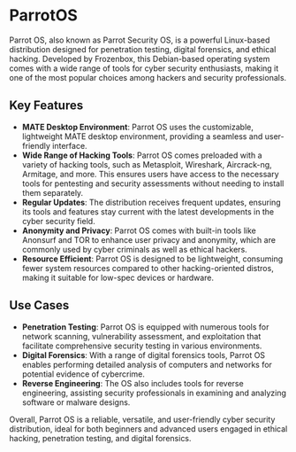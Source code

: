 # ParrotOS

Parrot OS, also known as Parrot Security OS, is a powerful Linux-based distribution designed for penetration testing, digital forensics, and ethical hacking. Developed by Frozenbox, this Debian-based operating system comes with a wide range of tools for cyber security enthusiasts, making it one of the most popular choices among hackers and security professionals.

## Key Features

- **MATE Desktop Environment**: Parrot OS uses the customizable, lightweight MATE desktop environment, providing a seamless and user-friendly interface.
- **Wide Range of Hacking Tools**: Parrot OS comes preloaded with a variety of hacking tools, such as Metasploit, Wireshark, Aircrack-ng, Armitage, and more. This ensures users have access to the necessary tools for pentesting and security assessments without needing to install them separately.
- **Regular Updates**: The distribution receives frequent updates, ensuring its tools and features stay current with the latest developments in the cyber security field.
- **Anonymity and Privacy**: Parrot OS comes with built-in tools like Anonsurf and TOR to enhance user privacy and anonymity, which are commonly used by cyber criminals as well as ethical hackers.
- **Resource Efficient**: Parrot OS is designed to be lightweight, consuming fewer system resources compared to other hacking-oriented distros, making it suitable for low-spec devices or hardware.

## Use Cases

- **Penetration Testing**: Parrot OS is equipped with numerous tools for network scanning, vulnerability assessment, and exploitation that facilitate comprehensive security testing in various environments.
- **Digital Forensics**: With a range of digital forensics tools, Parrot OS enables performing detailed analysis of computers and networks for potential evidence of cybercrime.
- **Reverse Engineering**: The OS also includes tools for reverse engineering, assisting security professionals in examining and analyzing software or malware designs.

Overall, Parrot OS is a reliable, versatile, and user-friendly cyber security distribution, ideal for both beginners and advanced users engaged in ethical hacking, penetration testing, and digital forensics.
